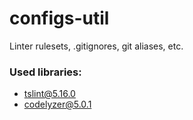 # configs-util
Linter rulesets, .gitignores, git aliases, etc.

### Used libraries:
- tslint@5.16.0
- codelyzer@5.0.1
